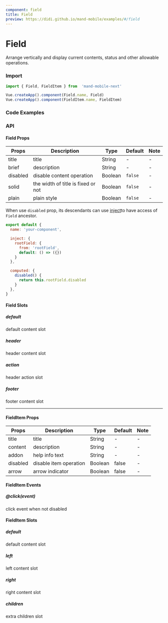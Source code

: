 ```yaml
---
component: field
title: Field
preview: https://didi.github.io/mand-mobile/examples/#/field
---
```


# Field


Arrange vertically and display current contents, status and other allowable operations.

### Import

```javascript
import { Field, FieldItem } from  'mand-mobile-next'

Vue.createApp().component(Field.name, Field)
Vue.createApp().component(FieldItem.name, FieldItem)
```

### Code Examples

<demo-wrapper
  src="src/packages/field/demo"
  :demos="demos"
/>

<script setup>
const demos = import.meta.globEager('../../../src/packages/field/demo/demo*.vue')
</script>

<!-- DEMO -->

### API

#### Field Props
|Props | Description | Type | Default | Note|
|----|-----|------|------|------|
|title|title|String|-|-|
|brief|description|String|-|-|
|disabled|disable content operation|Boolean|`false`|-|
|solid|	the width of title is fixed or not|Boolean|`false`|-|
|plain|plain style|Boolean|`false`|-|

When use `disabled` prop, its descendants can use [inject](https://vuejs.org/v2/api/#provide-inject)to have access of `Field` ancestor.

```javascript
export default {
  name: 'your-component',

  inject: {
    rootField: {
      from: 'rootField',
      default: () => ({})
    }
  },

  computed: {
    disabled() {
      return this.rootField.disabled
    }
  },
}
```

#### Field Slots

##### default
default content slot

##### header
header content slot

##### action
header action slot

##### footer
footer content slot

---

#### FieldItem Props
|Props | Description | Type | Default | Note|
|----|-----|------|------|------|
|title|title|String|-|-|
|content|description|String|-|-|
|addon|help info text|String|-|-|
|disabled|disable item operation|Boolean|false|-|
|arrow|arrow indicator|Boolean|false|-|

#### FieldItem Events
##### @click(event)
click event when not disabled

#### FieldItem Slots

##### default
default content slot

##### left
left content slot

##### right
right content slot

##### children
extra children slot

